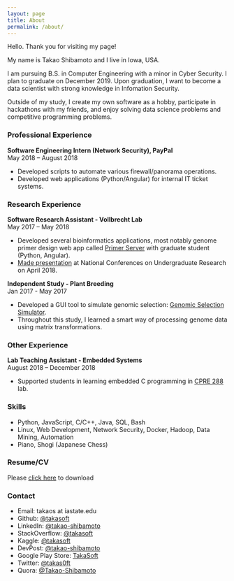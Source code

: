 ```yaml
---
layout: page
title: About
permalink: /about/
---
```


Hello. Thank you for visiting my page!

My name is Takao Shibamoto and I live in Iowa, USA.

I am pursuing B.S. in Computer Engineering with a minor in Cyber Security. I plan to graduate on December 2019. Upon graduation, I want to become a data scientist with strong knowledge in Infomation Security.

Outside of my study, I create my own software as a hobby, participate in hackathons with my friends, and enjoy solving data science problems and competitive programming problems.

### Professional Experience

**Software Engineering Intern (Network Security), PayPal**<br>
May 2018 – August 2018

- Developed scripts to automate various firewall/panorama operations.
- Developed web applications (Python/Angular) for internal IT ticket systems.

### Research Experience

**Software Research Assistant - Vollbrecht Lab**<br>
May 2017 – May 2018

- Developed several bioinformatics applications, most notably genome primer design web app called [Primer Server](https://github.com/vollbrechtlab/primer-server) with graduate student (Python, Angular).
- [Made presentation](https://takasoft.github.io/ncur-primer-server) at National Conferences on Undergraduate Research on April 2018.

**Independent Study - Plant Breeding**<br>
Jan 2017 - May 2017

- Developed a GUI tool to simulate genomic selection: [Genomic Selection Simulator](https://github.com/takasoft/GenomicSelectionSimulator). 
- Throughout this study, I learned a smart way of processing genome data using matrix transformations.

### Other Experience

**Lab Teaching Assistant - Embedded Systems**<br>
August 2018 – December 2018

- Supported students in learning embedded C programming in [CPRE 288](http://class.ece.iastate.edu/cpre288/) lab.

### Skills

- Python, JavaScript, C/C++, Java, SQL, Bash
- Linux, Web Development, Network Security, Docker, Hadoop, Data Mining, Automation
- Piano, Shogi (Japanese Chess)

### Resume/CV

Please [click here](https://github.com/takasoft/takasoft.github.io/raw/master/public/assets/resume.pdf) to download

### Contact

- Email: takaos at iastate.edu
- Github: <a href="https://github.com/takasoft" target="_blank">@takasoft</a>
- LinkedIn: <a href="https://www.linkedin.com/in/takao-shibamoto/" target="_blank">@takao-shibamoto</a>
- StackOverflow: <a href="https://stackoverflow.com/users/7336605/takasoft" target="_blank">@takasoft</a>
- Kaggle: <a href="https://www.kaggle.com/takasoft" target="_blank">@takasoft</a>
- DevPost: <a href="https://devpost.com/takao-shibamoto" target="_blank">@takao-shibamoto</a>
- Google Play Store: <a href="https://play.google.com/store/apps/developer?id=TakaSoft&hl=en" target="_blank">TakaSoft</a>
- Twitter: <a href="https://twitter.com/takas0ft" target="_blank">@takas0ft</a>
- Quora: <a href="https://www.quora.com/profile/Takao-Shibamoto" target="_blank">@Takao-Shibamoto</a>

